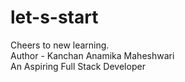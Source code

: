 # let-s-start
Cheers to new learning. 
<br>
Author - Kanchan Anamika Maheshwari
<br>
An Aspiring Full Stack Developer